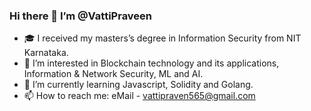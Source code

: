 ### Hi there 👋 I’m @VattiPraveen
- 🎓 I received my masters’s degree in Information Security from NIT Karnataka.
- 👀 I’m interested in Blockchain technology and its applications, Information & Network Security, ML and AI.
- 🌱 I’m currently learning Javascript, Solidity and Golang.
- 📫 How to reach me:
      eMail - vattipraven565@gmail.com

<!--
**VattiPraveen/VattiPraveen** is a ✨ _special_ ✨ repository because its `README.md` (this file) appears on your GitHub profile.

Here are some ideas to get you started:

-  ...
- 🌱 I’m currently learning ...
- 👯 I’m looking to collaborate on ...
- 🤔 I’m looking for help with ...
- 💬 Ask me about ...

- 😄 Pronouns: ...
- ⚡ Fun fact: ...
-->

